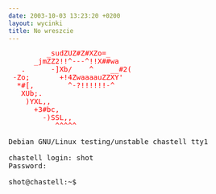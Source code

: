 ```yaml
---
date: 2003-10-03 13:23:20 +0200
layout: wycinki
title: No wreszcie
---
```


<pre class='terminal'><span style='color: red'>         _sudZUZ#Z#XZo=_
      _jmZZ2!!^---^!!X##wa
   .<wdP^^            -!YZL,
  .mX2'       _%aaa__     XZ[.
  oZ[      _jdXY!^?S#wa   ]Xb;
 _#e'     .]X2(     ^Xw|  )XXc
.2Z`      ]X[.       xY|  ]oZ(
.2#;      )3k;     _s!^   jXf`
 1Z>      -]Xb/    ^    __#2(
 -Zo;       +!4ZwaaaauZZXY'
  *#[,        ^-?!!!!!!-^
   XUb;.
    )YXL,,
      +3#bc,
        -)SSL,,
           ^^^^^</span>

Debian GNU/Linux testing/unstable chastell tty1

chastell login: shot
Password: 

shot@chastell:~$ <span class='cursor'>_</span>
</pre>
